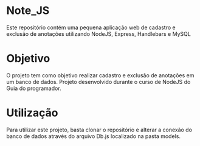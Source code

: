# Note_JS
Este repositório contém uma pequena aplicação web de cadastro e exclusão de anotações utilizando NodeJS, Express, Handlebars e MySQL

# Objetivo
O projeto tem como objetivo realizar cadastro e exclusão de anotações em um banco de dados.
Projeto desenvolvido durante o curso de NodeJS do Guia do programador.

# Utilização
Para utilizar este projeto, basta clonar o repositório e alterar a conexão do banco de dados através do arquivo Db.js localizado na pasta models.
